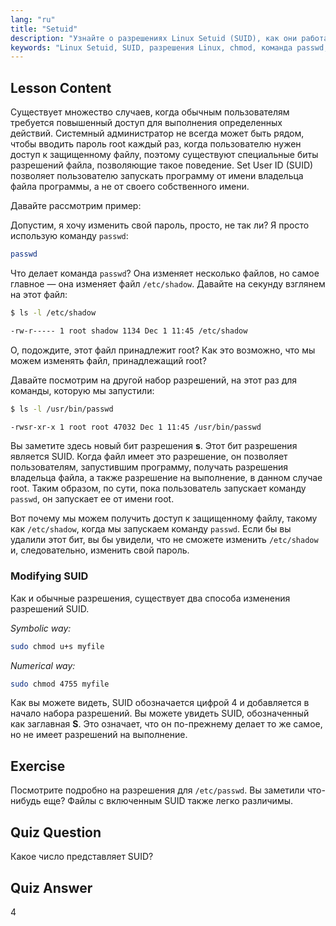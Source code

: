 ```yaml
---
lang: "ru"
title: "Setuid"
description: "Узнайте о разрешениях Linux Setuid (SUID), как они работают и как их изменять. Поймите SUID для безопасного доступа к файлам в Linux."
keywords: "Linux Setuid, SUID, разрешения Linux, chmod, команда passwd, безопасность Linux, Linux для начинающих, учебник по Linux"
---
```


## Lesson Content

Существует множество случаев, когда обычным пользователям требуется повышенный доступ для выполнения определенных действий. Системный администратор не всегда может быть рядом, чтобы вводить пароль root каждый раз, когда пользователю нужен доступ к защищенному файлу, поэтому существуют специальные биты разрешений файла, позволяющие такое поведение. Set User ID (SUID) позволяет пользователю запускать программу от имени владельца файла программы, а не от своего собственного имени.

Давайте рассмотрим пример:

Допустим, я хочу изменить свой пароль, просто, не так ли? Я просто использую команду `passwd`:

```bash
passwd
```

Что делает команда `passwd`? Она изменяет несколько файлов, но самое главное — она изменяет файл `/etc/shadow`. Давайте на секунду взглянем на этот файл:

```bash
$ ls -l /etc/shadow

-rw-r----- 1 root shadow 1134 Dec 1 11:45 /etc/shadow
```

О, подождите, этот файл принадлежит root? Как это возможно, что мы можем изменять файл, принадлежащий root?

Давайте посмотрим на другой набор разрешений, на этот раз для команды, которую мы запустили:

```bash
$ ls -l /usr/bin/passwd

-rwsr-xr-x 1 root root 47032 Dec 1 11:45 /usr/bin/passwd
```

Вы заметите здесь новый бит разрешения **s**. Этот бит разрешения является SUID. Когда файл имеет это разрешение, он позволяет пользователям, запустившим программу, получать разрешения владельца файла, а также разрешение на выполнение, в данном случае root. Таким образом, по сути, пока пользователь запускает команду `passwd`, он запускает ее от имени root.

Вот почему мы можем получить доступ к защищенному файлу, такому как `/etc/shadow`, когда мы запускаем команду `passwd`. Если бы вы удалили этот бит, вы бы увидели, что не сможете изменить `/etc/shadow` и, следовательно, изменить свой пароль.

### Modifying SUID

Как и обычные разрешения, существует два способа изменения разрешений SUID.

_Symbolic way:_

```bash
sudo chmod u+s myfile
```

_Numerical way:_

```bash
sudo chmod 4755 myfile
```

Как вы можете видеть, SUID обозначается цифрой 4 и добавляется в начало набора разрешений. Вы можете увидеть SUID, обозначенный как заглавная **S**. Это означает, что он по-прежнему делает то же самое, но не имеет разрешений на выполнение.

## Exercise

Посмотрите подробно на разрешения для `/etc/passwd`. Вы заметили что-нибудь еще? Файлы с включенным SUID также легко различимы.

## Quiz Question

Какое число представляет SUID?

## Quiz Answer

4
